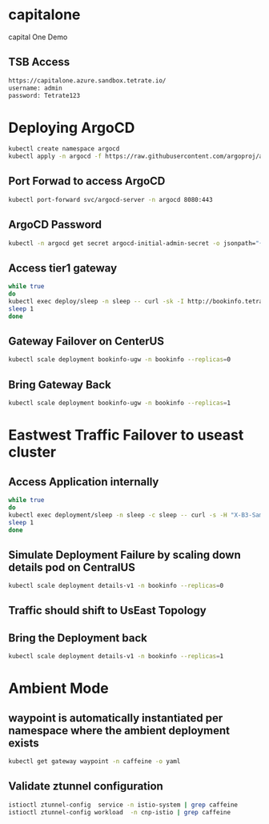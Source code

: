 # capitalone
capital One Demo

## TSB Access
```sh
https://capitalone.azure.sandbox.tetrate.io/
username: admin
password: Tetrate123
```

# Deploying ArgoCD

```sh
kubectl create namespace argocd
kubectl apply -n argocd -f https://raw.githubusercontent.com/argoproj/argo-cd/stable/manifests/install.yaml
```
## Port Forwad to access ArgoCD
```sh
kubectl port-forward svc/argocd-server -n argocd 8080:443
```
## ArgoCD Password
```sh
kubectl -n argocd get secret argocd-initial-admin-secret -o jsonpath="{.data.password}" | base64 -d
```

## Access tier1 gateway
```sh
while true                                      
do
kubectl exec deploy/sleep -n sleep -- curl -sk -I http://bookinfo.tetrate.io/productpage --resolve "bookinfo.tetrate.io:443:135.233.124.38"
sleep 1
done
```
## Gateway Failover on CenterUS
```sh
kubectl scale deployment bookinfo-ugw -n bookinfo --replicas=0
```
## Bring Gateway Back
```sh
kubectl scale deployment bookinfo-ugw -n bookinfo --replicas=1 
```

# Eastwest Traffic Failover to useast cluster

## Access Application internally 
```sh
while true                                      
do
kubectl exec deployment/sleep -n sleep -c sleep -- curl -s -H "X-B3-Sampled: 1" http://productpage.bookinfo:9080/productpage | grep -i details -A 8
sleep 1
done
```
## Simulate Deployment Failure by scaling down details pod on CentralUS
```sh
kubectl scale deployment details-v1 -n bookinfo --replicas=0
```
## Traffic should shift to UsEast Topology

## Bring the Deployment back 
```sh
kubectl scale deployment details-v1 -n bookinfo --replicas=1
```

# Ambient Mode

## waypoint is automatically instantiated per namespace where the ambient deployment exists
```sh
kubectl get gateway waypoint -n caffeine -o yaml
```
## Validate ztunnel configuration
```sh
istioctl ztunnel-config  service -n istio-system | grep caffeine
istioctl ztunnel-config workload  -n cnp-istio | grep caffeine
```

